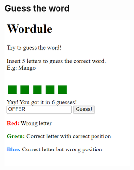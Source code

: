 # Guess the word

![alt text](https://github.com/aatma112/guesstheword/blob/master/Example01.png?raw=true)
